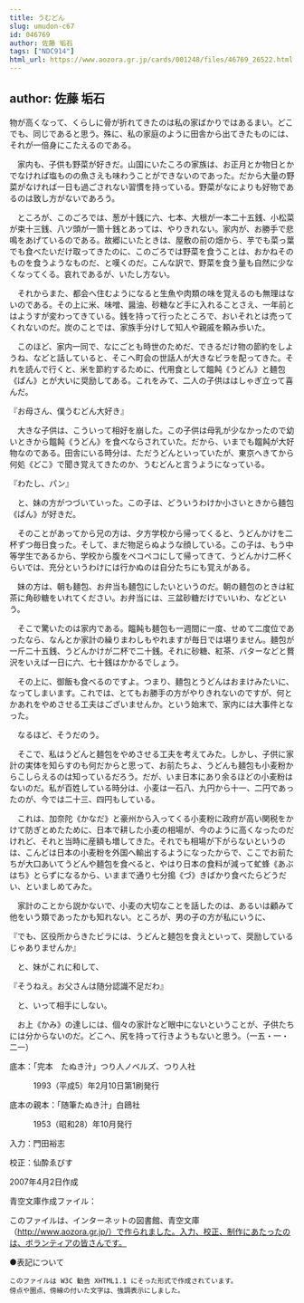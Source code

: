 ```yaml
---
title: うむどん
slug: umudon-c67
id: 046769
author: 佐藤 垢石
tags: ["NDC914"]
html_url: https://www.aozora.gr.jp/cards/001248/files/46769_26522.html
---
```


## author: 佐藤 垢石

物が高くなって、くらしに骨が折れてきたのは私の家ばかりではあるまい。どこでも、同じであると思う。殊に、私の家庭のように田舎から出てきたものには、それが一倍身にこたえるのである。

　家内も、子供も野菜が好きだ。山国にいたころの家族は、お正月とか物日とかでなければ塩ものの魚さえも味わうことができないのであった。だから大量の野菜がなければ一日も過ごされない習慣を持っている。野菜がなによりも好物であるのは致し方がないであろう。

　ところが、このごろでは、葱が十銭に六、七本、大根が一本二十五銭、小松菜が束十三銭、八ツ頭が一箇十銭とあっては、やりきれない。家内が、お勝手で悲鳴をあげているのである。故郷にいたときは、屋敷の前の畑から、芋でも菜っ葉でも食べたいだけ取ってきたのに、このごろでは野菜を食うことは、おかねそのものを食うようなものだ、と嘆くのだ。こんな訳で、野菜を食う量も自然に少なくなってくる。哀れであるが、いたし方ない。

　それからまた、都会へ住むようになると生魚や肉類の味を覚えるのも無理はないのである。その上に米、味噌、醤油、砂糖など手に入れることさえ、一年前とはようすが変わってきている。銭を持って行ったところで、おいそれとは売ってくれないのだ。炭のことでは、家族手分けして知人や親戚を頼み歩いた。

　このほど、家内一同で、なにごとも時世のためだ、できるだけ物の節約をしようね、などと話していると、そこへ町会の世話人が大きなビラを配ってきた。それを読んで行くと、米を節約するために、代用食として饂飩《うどん》と麺包《ぱん》とが大いに奨励してある。これをみて、二人の子供ははしゃぎ立って喜んだ。

『お母さん、僕うむどん大好き』

　大きな子供は、こういって相好を崩した。この子供は母乳が少なかったので幼いときから饂飩《うどん》を食べならされていた。だから、いまでも饂飩が大好物なのである。田舎にいる時分は、ただうどんといっていたが、東京へきてから何処《どこ》で聞き覚えてきたのか、うむどんと言うようになっている。

『わたし、パン』

　と、妹の方がつづいていった。この子は、どういうわけか小さいときから麺包《ぱん》が好きだ。

　そのことがあってから兄の方は、夕方学校から帰ってくると、うどんかけを二杯ずつ毎日食った。そして、まだ物足らぬような顔している。この子は、もう中等学生であるから、学校から腹をペコペコにして帰ってきて、うどんかけ二杯くらいでは、充分というわけには行かぬのは自分たちにも覚えがある。

　妹の方は、朝も麺包、お弁当も麺包にしたいというのだ。朝の麺包のときは紅茶に角砂糖をいれてください。お弁当には、三盆砂糖だけでいいわ、などという。

　そこで驚いたのは家内である。饂飩も麺包も一週間に一度、せめて二度位であったなら、なんとか家計の繰りまわしもやれますが毎日では堪りません。麺包が一斤二十五銭、うどんかけが二杯で二十銭。それに砂糖、紅茶、バターなどと贅沢をいえば一日に六、七十銭はかかるでしょう。

　その上に、御飯も食べるのですよ。つまり、麺包とうどんはおまけみたいに、なってしまいます。これでは、とてもお勝手の方がやりきれないのですが、何とかあれをやめさせる工夫はございませんか。という始末で、家内には大事件となった。

　なるほど、そうだのう。

　そこで、私はうどんと麺包をやめさせる工夫を考えてみた。しかし、子供に家計の実体を知らすのも何だからと思って、お前たちよ、うどんも麺包も小麦粉からこしらえるのは知っているだろう。だが、いま日本にあり余るほどの小麦粉はないのだ。私が百姓している時分は、小麦は一石八、九円から十一、二円であったのが、今では二十三、四円もしている。

　これは、加奈陀《かなだ》と豪州から入ってくる小麦粉に政府が高い関税をかけて防ぎとめたために、日本で耕した小麦の相場が、今のように高くなったのだけれど、それと当時に産額も増してきた。それでも相場が下がらないというのは、こんどは日本の小麦粉を外国へ輸出するようになったからで、ここでお前たちが大口あいてうどんや麺包を食べると、やはり日本の食料が減って虻蜂《あぶはち》とらずになるから、いままで通り七分搗《づ》きばかり食べたらどうだい、といましめてみた。

　家計のことから説かないで、小麦の大切なことを話したのは、あるいは顧みて他をいう類であったかも知れない。ところが、男の子の方が私にいうに、

『でも、区役所からきたビラには、うどんと麺包を食えといって、奨励しているじゃありませんか』

　と、妹がこれに和して、

『そうねえ。お父さんは随分認識不足だわ』

　と、いって相手にしない。

　お上《かみ》の達しには、個々の家計など眼中にないということが、子供たちには分からないのだ。どこへ、尻を持って行きようもないと思う。（一五・一・二一）













底本：「完本　たぬき汁」つり人ノベルズ、つり人社


　　　1993（平成5）年2月10日第1刷発行

底本の親本：「随筆たぬき汁」白鴎社

　　　1953（昭和28）年10月発行

入力：門田裕志

校正：仙酔ゑびす

2007年4月2日作成

青空文庫作成ファイル：

このファイルは、インターネットの図書館、青空文庫（http://www.aozora.gr.jp/）で作られました。入力、校正、制作にあたったのは、ボランティアの皆さんです。











●表記について


	このファイルは W3C 勧告 XHTML1.1 にそった形式で作成されています。
	傍点や圏点、傍線の付いた文字は、強調表示にしました。